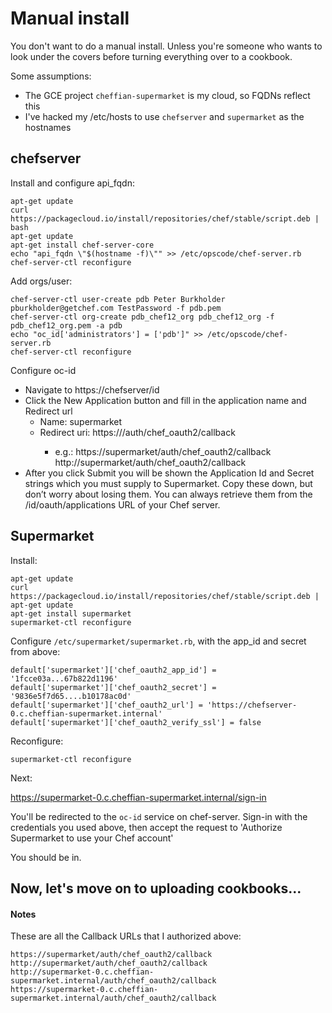 # Manual install

You don't want to do a manual install. Unless you're someone who wants to look under the covers before turning everything over to a cookbook.

Some assumptions:
* The GCE project `cheffian-supermarket` is my cloud, so FQDNs reflect this
* I've hacked my /etc/hosts to use `chefserver` and `supermarket` as the hostnames


## chefserver

Install and configure api_fqdn:

    apt-get update
    curl https://packagecloud.io/install/repositories/chef/stable/script.deb |  bash
    apt-get update
    apt-get install chef-server-core
    echo "api_fqdn \"$(hostname -f)\"" >> /etc/opscode/chef-server.rb
    chef-server-ctl reconfigure

Add orgs/user:

    chef-server-ctl user-create pdb Peter Burkholder pburkholder@getchef.com TestPassword -f pdb.pem
    chef-server-ctl org-create pdb_chef12_org pdb_chef12_org -f pdb_chef12_org.pem -a pdb
    echo "oc_id['administrators'] = ['pdb']" >> /etc/opscode/chef-server.rb
    chef-server-ctl reconfigure

Configure oc-id

* Navigate to https://chefserver/id
* Click the New Application button and fill in the application name and Redirect url
  * Name: supermarket
  * Redirect uri: https://<ip or name of supermarket server>/auth/chef_oauth2/callback
    * e.g.:
          https://supermarket/auth/chef_oauth2/callback
          http://supermarket/auth/chef_oauth2/callback
* After you click Submit you will be shown the Application Id and Secret strings which you must supply to Supermarket.  Copy these down, but don’t worry about losing them. You can always retrieve them from the /id/oauth/applications URL of your Chef server.



## Supermarket

Install:

    apt-get update
    curl https://packagecloud.io/install/repositories/chef/stable/script.deb | apt-get update
    apt-get install supermarket
    supermarket-ctl reconfigure

Configure `/etc/supermarket/supermarket.rb`, with the app_id and secret from above:

    default['supermarket']['chef_oauth2_app_id'] = '1fcce03a...67b822d1196'
    default['supermarket']['chef_oauth2_secret'] = '9836e5f7d65....b10178ac0d'
    default['supermarket']['chef_oauth2_url'] = 'https://chefserver-0.c.cheffian-supermarket.internal'
    default['supermarket']['chef_oauth2_verify_ssl'] = false

Reconfigure:

    supermarket-ctl reconfigure

Next:

https://supermarket-0.c.cheffian-supermarket.internal/sign-in

You'll be redirected to the `oc-id` service on chef-server. Sign-in with the credentials you used above, then accept the request to 'Authorize Supermarket to use your Chef account'

You should be in.

## Now, let's move on to uploading cookbooks...


#### Notes

These are all the Callback URLs that I authorized above:

    https://supermarket/auth/chef_oauth2/callback
    http://supermarket/auth/chef_oauth2/callback
    http://supermarket-0.c.cheffian-supermarket.internal/auth/chef_oauth2/callback
    https://supermarket-0.c.cheffian-supermarket.internal/auth/chef_oauth2/callback
